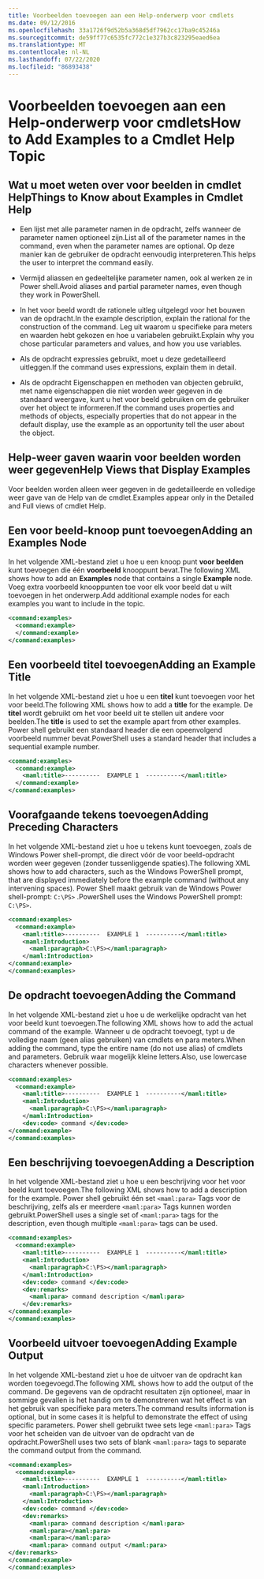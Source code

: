 ```yaml
---
title: Voorbeelden toevoegen aan een Help-onderwerp voor cmdlets
ms.date: 09/12/2016
ms.openlocfilehash: 33a1726f9d52b5a368d5df7962cc17ba9c45246a
ms.sourcegitcommit: de59ff77c6535fc772c1e327b3c823295eaed6ea
ms.translationtype: MT
ms.contentlocale: nl-NL
ms.lasthandoff: 07/22/2020
ms.locfileid: "86893438"
---
```

# <a name="how-to-add-examples-to-a-cmdlet-help-topic"></a><span data-ttu-id="c08b6-102">Voorbeelden toevoegen aan een Help-onderwerp voor cmdlets</span><span class="sxs-lookup"><span data-stu-id="c08b6-102">How to Add Examples to a Cmdlet Help Topic</span></span>

## <a name="things-to-know-about-examples-in-cmdlet-help"></a><span data-ttu-id="c08b6-103">Wat u moet weten over voor beelden in cmdlet Help</span><span class="sxs-lookup"><span data-stu-id="c08b6-103">Things to Know about Examples in Cmdlet Help</span></span>

- <span data-ttu-id="c08b6-104">Een lijst met alle parameter namen in de opdracht, zelfs wanneer de parameter namen optioneel zijn.</span><span class="sxs-lookup"><span data-stu-id="c08b6-104">List all of the parameter names in the command, even when the parameter names are optional.</span></span> <span data-ttu-id="c08b6-105">Op deze manier kan de gebruiker de opdracht eenvoudig interpreteren.</span><span class="sxs-lookup"><span data-stu-id="c08b6-105">This helps the user to interpret the command easily.</span></span>

- <span data-ttu-id="c08b6-106">Vermijd aliassen en gedeeltelijke parameter namen, ook al werken ze in Power shell.</span><span class="sxs-lookup"><span data-stu-id="c08b6-106">Avoid aliases and partial parameter names, even though they work in PowerShell.</span></span>

- <span data-ttu-id="c08b6-107">In het voor beeld wordt de rationele uitleg uitgelegd voor het bouwen van de opdracht.</span><span class="sxs-lookup"><span data-stu-id="c08b6-107">In the example description, explain the rational for the construction of the command.</span></span> <span data-ttu-id="c08b6-108">Leg uit waarom u specifieke para meters en waarden hebt gekozen en hoe u variabelen gebruikt.</span><span class="sxs-lookup"><span data-stu-id="c08b6-108">Explain why you chose particular parameters and values, and how you use variables.</span></span>

- <span data-ttu-id="c08b6-109">Als de opdracht expressies gebruikt, moet u deze gedetailleerd uitleggen.</span><span class="sxs-lookup"><span data-stu-id="c08b6-109">If the command uses expressions, explain them in detail.</span></span>

- <span data-ttu-id="c08b6-110">Als de opdracht Eigenschappen en methoden van objecten gebruikt, met name eigenschappen die niet worden weer gegeven in de standaard weergave, kunt u het voor beeld gebruiken om de gebruiker over het object te informeren.</span><span class="sxs-lookup"><span data-stu-id="c08b6-110">If the command uses properties and methods of objects, especially properties that do not appear in the default display, use the example as an opportunity tell the user about the object.</span></span>

## <a name="help-views-that-display-examples"></a><span data-ttu-id="c08b6-111">Help-weer gaven waarin voor beelden worden weer gegeven</span><span class="sxs-lookup"><span data-stu-id="c08b6-111">Help Views that Display Examples</span></span>

<span data-ttu-id="c08b6-112">Voor beelden worden alleen weer gegeven in de gedetailleerde en volledige weer gave van de Help van de cmdlet.</span><span class="sxs-lookup"><span data-stu-id="c08b6-112">Examples appear only in the Detailed and Full views of cmdlet Help.</span></span>

## <a name="adding-an-examples-node"></a><span data-ttu-id="c08b6-113">Een voor beeld-knoop punt toevoegen</span><span class="sxs-lookup"><span data-stu-id="c08b6-113">Adding an Examples Node</span></span>

<span data-ttu-id="c08b6-114">In het volgende XML-bestand ziet u hoe u een knoop punt **voor beelden** kunt toevoegen die één **voorbeeld** knooppunt bevat.</span><span class="sxs-lookup"><span data-stu-id="c08b6-114">The following XML shows how to add an **Examples** node that contains a single **Example** node.</span></span> <span data-ttu-id="c08b6-115">Voeg extra voorbeeld knooppunten toe voor elk voor beeld dat u wilt toevoegen in het onderwerp.</span><span class="sxs-lookup"><span data-stu-id="c08b6-115">Add additional example nodes for each examples you want to include in the topic.</span></span>

```xml
<command:examples>
  <command:example>
  </command:example>
</command:examples>
```

## <a name="adding-an-example-title"></a><span data-ttu-id="c08b6-116">Een voorbeeld titel toevoegen</span><span class="sxs-lookup"><span data-stu-id="c08b6-116">Adding an Example Title</span></span>

<span data-ttu-id="c08b6-117">In het volgende XML-bestand ziet u hoe u een **titel** kunt toevoegen voor het voor beeld.</span><span class="sxs-lookup"><span data-stu-id="c08b6-117">The following XML shows how to add a **title** for the example.</span></span> <span data-ttu-id="c08b6-118">De **titel** wordt gebruikt om het voor beeld uit te stellen uit andere voor beelden.</span><span class="sxs-lookup"><span data-stu-id="c08b6-118">The **title** is used to set the example apart from other examples.</span></span> <span data-ttu-id="c08b6-119">Power shell gebruikt een standaard header die een opeenvolgend voorbeeld nummer bevat.</span><span class="sxs-lookup"><span data-stu-id="c08b6-119">PowerShell uses a standard header that includes a sequential example number.</span></span>

```xml
<command:examples>
  <command:example>
    <maml:title>----------  EXAMPLE 1  ----------</maml:title>
  </command:example>
</command:examples>
```

## <a name="adding-preceding-characters"></a><span data-ttu-id="c08b6-120">Voorafgaande tekens toevoegen</span><span class="sxs-lookup"><span data-stu-id="c08b6-120">Adding Preceding Characters</span></span>

<span data-ttu-id="c08b6-121">In het volgende XML-bestand ziet u hoe u tekens kunt toevoegen, zoals de Windows Power shell-prompt, die direct vóór de voor beeld-opdracht worden weer gegeven (zonder tussenliggende spaties).</span><span class="sxs-lookup"><span data-stu-id="c08b6-121">The following XML shows how to add characters, such as the Windows PowerShell prompt, that are displayed immediately before the example command (without any intervening spaces).</span></span> <span data-ttu-id="c08b6-122">Power Shell maakt gebruik van de Windows Power shell-prompt: `C:\PS>` .</span><span class="sxs-lookup"><span data-stu-id="c08b6-122">PowerShell uses the Windows PowerShell prompt: `C:\PS>`.</span></span>

```xml
<command:examples>
  <command:example>
    <maml:title>----------  EXAMPLE 1  ----------</maml:title>
    <maml:Introduction>
      <maml:paragraph>C:\PS></maml:paragraph>
    </maml:Introduction>
</command:example>
</command:examples>
```

## <a name="adding-the-command"></a><span data-ttu-id="c08b6-123">De opdracht toevoegen</span><span class="sxs-lookup"><span data-stu-id="c08b6-123">Adding the Command</span></span>

<span data-ttu-id="c08b6-124">In het volgende XML-bestand ziet u hoe u de werkelijke opdracht van het voor beeld kunt toevoegen.</span><span class="sxs-lookup"><span data-stu-id="c08b6-124">The following XML shows how to add the actual command of the example.</span></span> <span data-ttu-id="c08b6-125">Wanneer u de opdracht toevoegt, typt u de volledige naam (geen alias gebruiken) van cmdlets en para meters.</span><span class="sxs-lookup"><span data-stu-id="c08b6-125">When adding the command, type the entire name (do not use alias) of cmdlets and parameters.</span></span> <span data-ttu-id="c08b6-126">Gebruik waar mogelijk kleine letters.</span><span class="sxs-lookup"><span data-stu-id="c08b6-126">Also, use lowercase characters whenever possible.</span></span>

```xml
<command:examples>
  <command:example>
    <maml:title>----------  EXAMPLE 1  ----------</maml:title>
    <maml:Introduction>
      <maml:paragraph>C:\PS></maml:paragraph>
    </maml:Introduction>
    <dev:code> command </dev:code>
</command:example>
</command:examples>
```

## <a name="adding-a-description"></a><span data-ttu-id="c08b6-127">Een beschrijving toevoegen</span><span class="sxs-lookup"><span data-stu-id="c08b6-127">Adding a Description</span></span>

<span data-ttu-id="c08b6-128">In het volgende XML-bestand ziet u hoe u een beschrijving voor het voor beeld kunt toevoegen.</span><span class="sxs-lookup"><span data-stu-id="c08b6-128">The following XML shows how to add a description for the example.</span></span> <span data-ttu-id="c08b6-129">Power shell gebruikt één set `<maml:para>` Tags voor de beschrijving, zelfs als er meerdere `<maml:para>` Tags kunnen worden gebruikt.</span><span class="sxs-lookup"><span data-stu-id="c08b6-129">PowerShell uses a single set of `<maml:para>` tags for the description, even though multiple `<maml:para>` tags can be used.</span></span>

```xml
<command:examples>
  <command:example>
    <maml:title>----------  EXAMPLE 1  ----------</maml:title>
    <maml:Introduction>
      <maml:paragraph>C:\PS></maml:paragraph>
    </maml:Introduction>
    <dev:code> command </dev:code>
    <dev:remarks>
      <maml:para> command description </maml:para>
    </dev:remarks>
</command:example>
</command:examples>
```

## <a name="adding-example-output"></a><span data-ttu-id="c08b6-130">Voorbeeld uitvoer toevoegen</span><span class="sxs-lookup"><span data-stu-id="c08b6-130">Adding Example Output</span></span>

<span data-ttu-id="c08b6-131">In het volgende XML-bestand ziet u hoe de uitvoer van de opdracht kan worden toegevoegd.</span><span class="sxs-lookup"><span data-stu-id="c08b6-131">The following XML shows how to add the output of the command.</span></span> <span data-ttu-id="c08b6-132">De gegevens van de opdracht resultaten zijn optioneel, maar in sommige gevallen is het handig om te demonstreren wat het effect is van het gebruik van specifieke para meters.</span><span class="sxs-lookup"><span data-stu-id="c08b6-132">The command results information is optional, but in some cases it is helpful to demonstrate the effect of using specific parameters.</span></span>
<span data-ttu-id="c08b6-133">Power shell gebruikt twee sets lege `<maml:para>` Tags voor het scheiden van de uitvoer van de opdracht van de opdracht.</span><span class="sxs-lookup"><span data-stu-id="c08b6-133">PowerShell uses two sets of blank `<maml:para>` tags to separate the command output from the command.</span></span>

```xml
<command:examples>
  <command:example>
    <maml:title>----------  EXAMPLE 1  ----------</maml:title>
    <maml:Introduction>
      <maml:paragraph>C:\PS></maml:paragraph>
    </maml:Introduction>
    <dev:code> command </dev:code>
    <dev:remarks>
      <maml:para> command description </maml:para>
      <maml:para></maml:para>
      <maml:para></maml:para>
      <maml:para> command output </maml:para>
</dev:remarks>
</command:example>
</command:examples>
```
